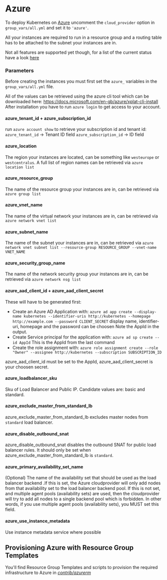 Azure
===============

To deploy Kubernetes on [Azure](https://azure.microsoft.com) uncomment the `cloud_provider` option in `group_vars/all.yml` and set it to `'azure'`.

All your instances are required to run in a resource group and a routing table has to be attached to the subnet your instances are in.

Not all features are supported yet though, for a list of the current status have a look [here](https://github.com/colemickens/azure-kubernetes-status)

### Parameters

Before creating the instances you must first set the `azure_` variables in the `group_vars/all.yml` file.

All of the values can be retrieved using the azure cli tool which can be downloaded here: https://docs.microsoft.com/en-gb/azure/xplat-cli-install
After installation you have to run `azure login` to get access to your account.


#### azure\_tenant\_id + azure\_subscription\_id
run `azure account show` to retrieve your subscription id and tenant id:
`azure_tenant_id` -> Tenant ID field
`azure_subscription_id` -> ID field


#### azure\_location
The region your instances are located, can be something like `westeurope` or `westcentralus`. A full list of region names can be retrieved via `azure location list`


#### azure\_resource\_group
The name of the resource group your instances are in, can be retrieved via `azure group list`

#### azure\_vnet\_name
The name of the virtual network your instances are in, can be retrieved via `azure network vnet list`

#### azure\_subnet\_name
The name of the subnet your instances are in, can be retrieved via `azure network vnet subnet list --resource-group RESOURCE_GROUP --vnet-name VNET_NAME`

#### azure\_security\_group\_name
The name of the network security group your instances are in, can be retrieved via `azure network nsg list`

#### azure\_aad\_client\_id + azure\_aad\_client\_secret
These will have to be generated first:
- Create an Azure AD Application with:
`azure ad app create --display-name kubernetes --identifier-uris http://kubernetes --homepage http://example.com --password CLIENT_SECRET` 
display name, identifier-uri, homepage and the password can be choosen
Note the AppId in the output.
- Create Service principal for the application with:
`azure ad sp create --id AppId`
This is the AppId from the last command
- Create the role assignment with:
`azure role assignment create --role "Owner" --assignee http://kubernetes --subscription SUBSCRIPTION_ID`

azure\_aad\_client\_id must be set to the AppId, azure\_aad\_client\_secret is your choosen secret.

#### azure\_loadbalancer\_sku
Sku of Load Balancer and Public IP. Candidate values are: basic and standard.

#### azure\_exclude\_master\_from\_standard\_lb
azure\_exclude\_master\_from\_standard\_lb excludes master nodes from `standard` load balancer.

#### azure\_disable\_outbound\_snat
azure\_disable\_outbound\_snat disables the outbound SNAT for public load balancer rules. It should only be set when azure\_exclude\_master\_from\_standard\_lb is `standard`.
 
#### azure\_primary\_availability\_set\_name
(Optional) The name of the availability set that should be used as the load balancer backend .If this is set, the Azure 
cloudprovider will only add nodes from that availability set to the load balancer backend pool. If this is not set, and 
multiple agent pools (availability sets) are used, then the cloudprovider will try to add all nodes to a single backend 
pool which is forbidden. In other words, if you use multiple agent pools (availability sets), you MUST set this field.

#### azure\_use\_instance\_metadata
Use instance metadata service where possible


## Provisioning Azure with Resource Group Templates

You'll find Resource Group Templates and scripts to provision the required infrastructure to Azure in [*contrib/azurerm*](../contrib/azurerm/README.md)
